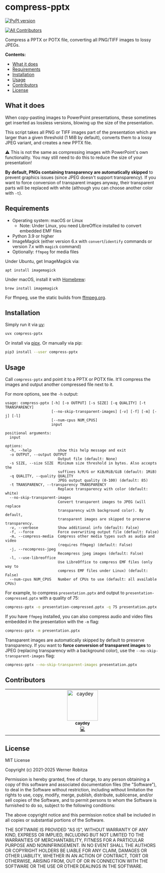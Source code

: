 # compress-pptx

[![PyPI version](https://img.shields.io/pypi/v/compress-pptx.svg)](https://pypi.org/project/compress-pptx)

<!-- ALL-CONTRIBUTORS-BADGE:START - Do not remove or modify this section -->
[![All Contributors](https://img.shields.io/badge/all_contributors-1-orange.svg?style=flat-square)](#contributors-)
<!-- ALL-CONTRIBUTORS-BADGE:END -->

Compress a PPTX or POTX file, converting all PNG/TIFF images to lossy JPEGs.

**Contents:**

- [What it does](#what-it-does)
- [Requirements](#requirements)
- [Installation](#installation)
- [Usage](#usage)
- [Contributors](#contributors)
- [License](#license)

## What it does

When copy-pasting images to PowerPoint presentations, these sometimes get inserted as lossless versions, blowing up the size of the presentation.

This script takes all PNG or TIFF images part of the presentation which are larger than a given threshold (1 MiB by default), converts them to a lossy JPEG variant, and creates a new PPTX file.

:warning: This is not the same as compressing images with PowerPoint's own functionality. You may still need to do this to reduce the size of your presentation!

**By default, PNGs containing transparency are automatically skipped** to prevent graphics issues (since JPEG doesn't support transparency). If you want to force conversion of transparent images anyway, their transparent parts will be replaced with white (although you can choose another color with `-t`).

## Requirements

- Operating system: macOS or Linux
  - Note: Under Linux, you need LibreOffice installed to convert embedded EMF files
- Python 3.9 or higher
- ImageMagick (either version 6.x with `convert`/`identify` commands or version 7.x with `magick` command)
- Optionally: `ffmpeg` for media files

Under Ubuntu, get ImageMagick via:

```
apt install imagemagick
```

Under macOS, install it with [Homebrew](https://brew.sh):

```
brew install imagemagick
```

For ffmpeg, use the static builds from [ffmpeg.org](https://ffmpeg.org/downloads.html).

## Installation

Simply run it via [uv](https://docs.astral.sh/uv/getting-started/installation/):

```bash
uvx compress-pptx
```

Or install via [pipx](https://pipx.pypa.io/latest/installation/).
Or manually via pip:

```bash
pip3 install --user compress-pptx
```

## Usage

Call `compress-pptx` and point it to a PPTX or POTX file. It'll compress the images and output another compressed file next to it.

For more options, see the `-h` output:

```
usage: compress-pptx [-h] [-o OUTPUT] [-s SIZE] [-q QUALITY] [-t TRANSPARENCY]
                     [--no-skip-transparent-images] [-v] [-f] [-m] [-j] [-l]
                     [--num-cpus NUM_CPUS]
                     input

positional arguments:
  input

options:
  -h, --help            show this help message and exit
  -o OUTPUT, --output OUTPUT
                        Output file (default: None)
  -s SIZE, --size SIZE  Minimum size threshold in bytes. Also accepts the
                        suffixes k/M/G or KiB/MiB/GiB (default: 1MiB)
  -q QUALITY, --quality QUALITY
                        JPEG output quality (0-100) (default: 85)
  -t TRANSPARENCY, --transparency TRANSPARENCY
                        Replace transparency with color (default: white)
  --no-skip-transparent-images
                        Convert transparent images to JPEG (will replace
                        transparency with background color). By default,
                        transparent images are skipped to preserve transparency.
  -v, --verbose         Show additional info (default: False)
  -f, --force           Force overwriting output file (default: False)
  -m, --compress-media  Compress other media types such as audio and video
                        (requires ffmpeg) (default: False)
  -j, --recompress-jpeg
                        Recompress jpeg images (default: False)
  -l, --use-libreoffice
                        Use LibreOffice to compress EMF files (only way to
                        compress EMF files under Linux) (default: False)
  --num-cpus NUM_CPUS   Number of CPUs to use (default: all available CPUs)
```

For example, to compress `presentation.pptx` and output to `presentation-compressed.pptx` with a quality of 75:

```bash
compress-pptx -o presentation-compressed.pptx -q 75 presentation.pptx
```

If you have `ffmpeg` installed, you can also compress audio and video files embedded in the presentation with the `-m` flag:

```bash
compress-pptx -m presentation.pptx
```

Transparent images are automatically skipped by default to preserve transparency. If you want to **force conversion of transparent images** to JPEG (replacing transparency with a background color), use the `--no-skip-transparent-images` flag:

```bash
compress-pptx --no-skip-transparent-images presentation.pptx
```

## Contributors

<!-- ALL-CONTRIBUTORS-LIST:START - Do not remove or modify this section -->
<!-- prettier-ignore-start -->
<!-- markdownlint-disable -->
<table>
  <tbody>
    <tr>
      <td align="center" valign="top" width="14.28%"><a href="https://github.com/caydey"><img src="https://avatars.githubusercontent.com/u/63204672?v=4?s=100" width="100px;" alt="caydey"/><br /><sub><b>caydey</b></sub></a><br /><a href="https://github.com/slhck/compress-pptx/commits?author=caydey" title="Code">💻</a></td>
    </tr>
  </tbody>
</table>

<!-- markdownlint-restore -->
<!-- prettier-ignore-end -->

<!-- ALL-CONTRIBUTORS-LIST:END -->

## License

MIT License

Copyright (c) 2021-2025 Werner Robitza

Permission is hereby granted, free of charge, to any person obtaining a copy
of this software and associated documentation files (the "Software"), to deal
in the Software without restriction, including without limitation the rights
to use, copy, modify, merge, publish, distribute, sublicense, and/or sell
copies of the Software, and to permit persons to whom the Software is
furnished to do so, subject to the following conditions:

The above copyright notice and this permission notice shall be included in all
copies or substantial portions of the Software.

THE SOFTWARE IS PROVIDED "AS IS", WITHOUT WARRANTY OF ANY KIND, EXPRESS OR
IMPLIED, INCLUDING BUT NOT LIMITED TO THE WARRANTIES OF MERCHANTABILITY,
FITNESS FOR A PARTICULAR PURPOSE AND NONINFRINGEMENT. IN NO EVENT SHALL THE
AUTHORS OR COPYRIGHT HOLDERS BE LIABLE FOR ANY CLAIM, DAMAGES OR OTHER
LIABILITY, WHETHER IN AN ACTION OF CONTRACT, TORT OR OTHERWISE, ARISING FROM,
OUT OF OR IN CONNECTION WITH THE SOFTWARE OR THE USE OR OTHER DEALINGS IN THE
SOFTWARE.
